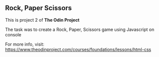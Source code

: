 ## Rock, Paper Scissors

This is project 2 of **The Odin Project**

The task was to create a Rock, Paper, Scissors game using Javascript on console

For more info, visit: https://www.theodinproject.com/courses/foundations/lessons/html-css
